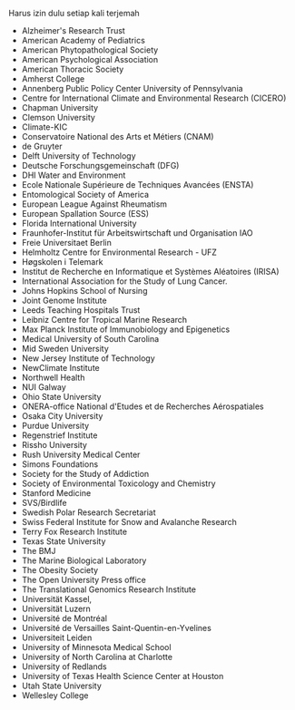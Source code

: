 Harus izin dulu setiap kali terjemah

- Alzheimer's Research Trust
- American Academy of Pediatrics
- American Phytopathological Society
- American Psychological Association
- American Thoracic Society
- Amherst College
- Annenberg Public Policy Center University of Pennsylvania
- Centre for International Climate and Environmental Research (CICERO)
- Chapman University
- Clemson University
- Climate-KIC
- Conservatoire National des Arts et Métiers (CNAM)
- de Gruyter 
- Delft University of Technology
- Deutsche Forschungsgemeinschaft (DFG)
- DHI Water and Environment
- Ecole Nationale Supérieure de Techniques Avancées (ENSTA)
- Entomological Society of America
- European League Against Rheumatism
- European Spallation Source (ESS)
- Florida International University
- Fraunhofer-Institut für Arbeitswirtschaft und Organisation IAO
- Freie Universitaet Berlin
- Helmholtz Centre for Environmental Research - UFZ
- Høgskolen i Telemark
- Institut de Recherche en Informatique et Systèmes Aléatoires (IRISA)
- International Association for the Study of Lung Cancer.
- Johns Hopkins School of Nursing
- Joint Genome Institute
- Leeds Teaching Hospitals Trust
- Leibniz Centre for Tropical Marine Research
- Max Planck Institute of Immunobiology and Epigenetics
- Medical University of South Carolina
- Mid Sweden University
- New Jersey Institute of Technology
- NewClimate Institute
- Northwell Health
- NUI Galway
- Ohio State University
- ONERA-office National d'Etudes et de Recherches Aérospatiales
- Osaka City University
- Purdue University
- Regenstrief Institute
- Rissho University
- Rush University Medical Center
- Simons Foundations
- Society for the Study of Addiction
- Society of Environmental Toxicology and Chemistry
- Stanford Medicine
- SVS/Birdlife
- Swedish Polar Research Secretariat
- Swiss Federal Institute for Snow and Avalanche Research
- Terry Fox Research Institute
- Texas State University
- The BMJ
- The Marine Biological Laboratory
- The Obesity Society
- The Open University Press office
- The Translational Genomics Research Institute
- Universität Kassel,
- Universität Luzern
- Université de Montréal
- Université de Versailles Saint-Quentin-en-Yvelines
- Universiteit Leiden
- University of Minnesota Medical School
- University of North Carolina at Charlotte
- University of Redlands
- University of Texas Health Science Center at Houston
- Utah State University
- Wellesley College
